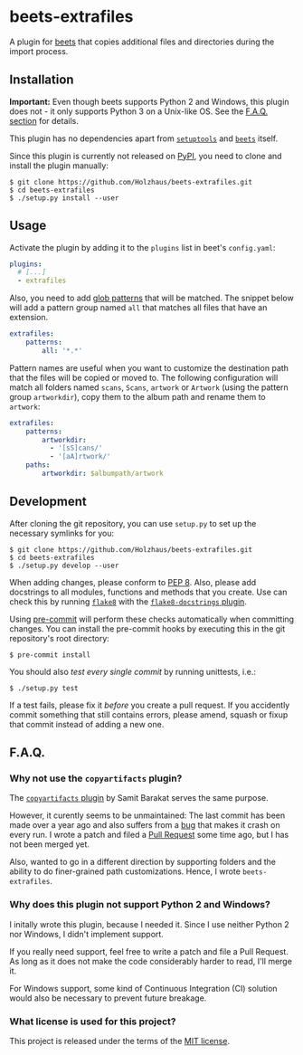 # beets-extrafiles

A plugin for [beets](http://beets.io/) that copies additional files and directories during the import process.


## Installation

**Important:** Even though beets supports Python 2 and Windows, this plugin does not - it only supports Python 3 on a Unix-like OS. See the [F.A.Q. section](#faq) for details.

This plugin has no dependencies apart from [`setuptools`](https://pypi.org/project/setuptools/) and [`beets`](https://pypi.org/project/beets/) itself.

Since this plugin is currently not released on [PyPI](https://pypi.org/), you need to clone and install the plugin manually:

    $ git clone https://github.com/Holzhaus/beets-extrafiles.git
    $ cd beets-extrafiles
    $ ./setup.py install --user


## Usage

Activate the plugin by adding it to the `plugins` list in beet's `config.yaml`:

```yaml
plugins:
  # [...]
  - extrafiles
```

Also, you need to add [glob patterns](https://docs.python.org/3/library/glob.html#module-glob) that will be matched.
The snippet below will add a pattern group named `all` that matches all files that have an extension.

```yaml
extrafiles:
    patterns:
        all: '*.*'
```

Pattern names are useful when you want to customize the destination path that the files will be copied or moved to.
The following configuration will match all folders named `scans`, `Scans`, `artwork` or `Artwork` (using the pattern group `artworkdir`), copy them to the album path and rename them to `artwork`:

```yaml
extrafiles:
    patterns:
        artworkdir:
          - '[sS]cans/'
          - '[aA]rtwork/'
    paths:
        artworkdir: $albumpath/artwork
```


## Development

After cloning the git repository, you can use `setup.py` to set up the necessary symlinks for you:

    $ git clone https://github.com/Holzhaus/beets-extrafiles.git
    $ cd beets-extrafiles
    $ ./setup.py develop --user

When adding changes, please conform to [PEP 8](https://www.python.org/dev/peps/pep-0008/).
Also, please add docstrings to all modules, functions and methods that you create.
Use can check this by running [`flake8`](http://flake8.pycqa.org/en/latest/index.html) with the [`flake8-docstrings` plugin](https://pypi.org/project/flake8-docstrings/).

Using [pre-commit](https://pre-commit.com/) will perform these checks automatically when committing changes.
You can install the pre-commit hooks by executing this in the git repository's root directory:

    $ pre-commit install

You should also *test every single commit* by running unittests, i.e.:

    $ ./setup.py test

If a test fails, please fix it *before* you create a pull request.
If you accidently commit something that still contains errors, please amend, squash or fixup that commit instead of adding a new one.


## F.A.Q.

### Why not use the `copyartifacts` plugin?

The [`copyartifacts` plugin](https://github.com/sbarakat/beets-copyartifacts) by Samit Barakat serves the same purpose.

However, it curently seems to be unmaintained:
The last commit has been made over a year ago and also suffers from a [bug](https://github.com/sbarakat/beets-copyartifacts/issues/38) that makes it crash on every run.
I wrote a patch and filed a [Pull Request](https://github.com/sbarakat/beets-copyartifacts/pull/43) some time ago, but I has not been merged yet.

Also, wanted to go in a different direction by supporting folders and the ability to do finer-grained path customizations.
Hence, I wrote `beets-extrafiles`.

### Why does this plugin not support Python 2 and Windows?

I initally wrote this plugin, because I needed it.
Since I use neither Python 2 nor Windows, I didn't implement support.

If you really need support, feel free to write a patch and file a Pull Request.
As long as it does not make the code considerably harder to read, I'll merge it.

For Windows support, some kind of Continuous Integration (CI) solution would also be necessary to prevent future breakage.

### What license is used for this project?

This project is released under the terms of the [MIT license](LICENSE).
